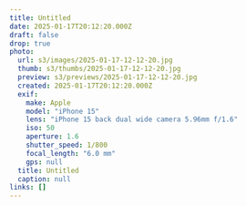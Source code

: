 ```yaml
---
title: Untitled
date: 2025-01-17T20:12:20.000Z
draft: false
drop: true
photo:
  url: s3/images/2025-01-17-12-12-20.jpg
  thumb: s3/thumbs/2025-01-17-12-12-20.jpg
  preview: s3/previews/2025-01-17-12-12-20.jpg
  created: 2025-01-17T20:12:20.000Z
  exif:
    make: Apple
    model: "iPhone 15"
    lens: "iPhone 15 back dual wide camera 5.96mm f/1.6"
    iso: 50
    aperture: 1.6
    shutter_speed: 1/800
    focal_length: "6.0 mm"
    gps: null
  title: Untitled
  caption: null
links: []
---
```

